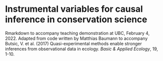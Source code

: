 # Instrumental variables for causal inference in conservation science

Rmarkdown to accompany teaching demonstration at UBC, February 4, 2022. Adapted from code written by Matthias Baumann to accompany Butsic, V. et al. (2017) Quasi-experimental methods enable stronger inferences from observational data in ecology. *Basic & Applied Ecology*, 19, 1-10.
